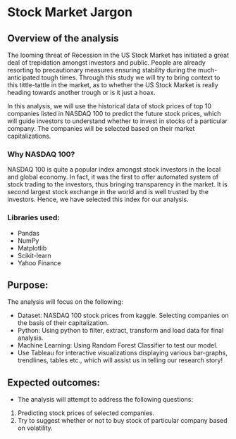 # Stock Market Jargon

## Overview of the analysis
The looming threat of Recession in the US Stock Market has initiated a great deal of trepidation amongst investors and public. People are already resorting to precautionary measures ensuring stability during the much-anticipated tough times. Through this study we will try to bring context to this tittle-tattle in the market, as to whether the US Stock Market is really heading towards another trough or is it just a hoax.<br/>

In this analysis, we will use the historical data of stock prices of top 10 companies listed in NASDAQ 100 to predict the future stock prices, which will guide investors to understand whether to invest in stocks of a particular company. The companies will be selected based on their market capitalizations.

### Why NASDAQ 100?
NASDAQ 100 is quite a popular index amongst stock investors in the local and global economy. In fact, it was the first to offer automated system of stock trading to the investors, thus bringing transparency in the market. It is second largest stock exchange in the world and is well trusted by the investors. Hence, we have selected this index for our analysis.

### Libraries used:
* Pandas
* NumPy
* Matplotlib
* Scikit-learn
* Yahoo Finance

## Purpose:
The analysis will focus on the following:

* Dataset: NASDAQ 100 stock prices from kaggle. Selecting companies on the basis of their capitalization.
* Python: Using python to filter, extract, transform and load data for final analysis.
* Machine Learning: Using Random Forest Classifier to test our model.
* Use Tableau for interactive visualizations displaying various bar-graphs, trendlines, tables etc., which will assist us in telling our research story!

## Expected outcomes:
* The analysis will attempt to address the following questions:
1. Predicting stock prices of selected companies.<br/>
2. Try to suggest whether or not to buy stock of particular company based on volatility.<br/>
